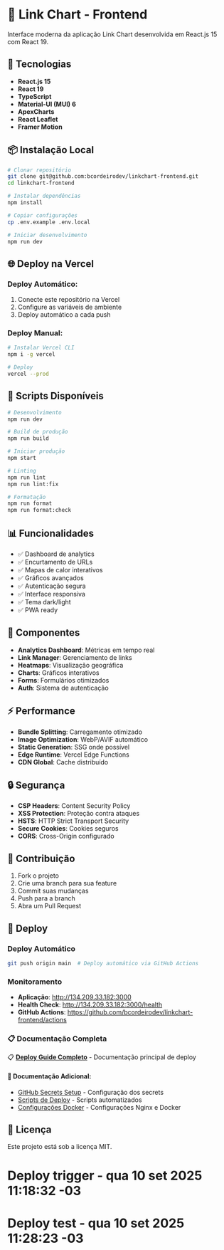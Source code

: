 # 🔗 Link Chart - Frontend

Interface moderna da aplicação Link Chart desenvolvida em React.js 15 com React 19.

## 🚀 Tecnologias

-   **React.js 15**
-   **React 19**
-   **TypeScript**
-   **Material-UI (MUI) 6**
-   **ApexCharts**
-   **React Leaflet**
-   **Framer Motion**

## 📦 Instalação Local

```bash
# Clonar repositório
git clone git@github.com:bcordeirodev/linkchart-frontend.git
cd linkchart-frontend

# Instalar dependências
npm install

# Copiar configurações
cp .env.example .env.local

# Iniciar desenvolvimento
npm run dev
```

## 🌐 Deploy na Vercel

### Deploy Automático:

1. Conecte este repositório na Vercel
2. Configure as variáveis de ambiente
3. Deploy automático a cada push

### Deploy Manual:

```bash
# Instalar Vercel CLI
npm i -g vercel

# Deploy
vercel --prod
```

## 🔧 Scripts Disponíveis

```bash
# Desenvolvimento
npm run dev

# Build de produção
npm run build

# Iniciar produção
npm start

# Linting
npm run lint
npm run lint:fix

# Formatação
npm run format
npm run format:check
```

## 📊 Funcionalidades

-   ✅ Dashboard de analytics
-   ✅ Encurtamento de URLs
-   ✅ Mapas de calor interativos
-   ✅ Gráficos avançados
-   ✅ Autenticação segura
-   ✅ Interface responsiva
-   ✅ Tema dark/light
-   ✅ PWA ready

## 🎨 Componentes

-   **Analytics Dashboard**: Métricas em tempo real
-   **Link Manager**: Gerenciamento de links
-   **Heatmaps**: Visualização geográfica
-   **Charts**: Gráficos interativos
-   **Forms**: Formulários otimizados
-   **Auth**: Sistema de autenticação

## ⚡ Performance

-   **Bundle Splitting**: Carregamento otimizado
-   **Image Optimization**: WebP/AVIF automático
-   **Static Generation**: SSG onde possível
-   **Edge Runtime**: Vercel Edge Functions
-   **CDN Global**: Cache distribuído

## 🔒 Segurança

-   **CSP Headers**: Content Security Policy
-   **XSS Protection**: Proteção contra ataques
-   **HSTS**: HTTP Strict Transport Security
-   **Secure Cookies**: Cookies seguros
-   **CORS**: Cross-Origin configurado

## 🤝 Contribuição

1. Fork o projeto
2. Crie uma branch para sua feature
3. Commit suas mudanças
4. Push para a branch
5. Abra um Pull Request

## 🚀 Deploy

### **Deploy Automático**

```bash
git push origin main  # Deploy automático via GitHub Actions
```

### **Monitoramento**

-   **Aplicação**: http://134.209.33.182:3000
-   **Health Check**: http://134.209.33.182:3000/health
-   **GitHub Actions**: https://github.com/bcordeirodev/linkchart-frontend/actions

### **📋 Documentação Completa**

📋 **[Deploy Guide Completo](./deploy/README.md)** - Documentação principal de deploy

#### 📁 Documentação Adicional:
- [GitHub Secrets Setup](./deploy/docs/GITHUB_SECRETS_SETUP.md) - Configuração dos secrets
- [Scripts de Deploy](./deploy/scripts/) - Scripts automatizados
- [Configurações Docker](./deploy/docker/) - Configurações Nginx e Docker

## 📄 Licença

Este projeto está sob a licença MIT.
# Deploy trigger - qua 10 set 2025 11:18:32 -03
# Deploy test - qua 10 set 2025 11:28:23 -03
